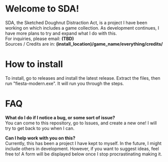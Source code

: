 # Welcome to SDA!

SDA, the Sketched Doughnut Distraction Act, is a project I have been working on which includes a game collection. As development continues, I have more plans to try and expand what I do with this. <br>
For inquiries, please email: **(TBD)** <br>
Sources / Credits are in: **(install_location)/game_name/everything/credits/**

# How to install

To install, go to releases and install the latest release. Extract the files, then run "fiesta-modern.exe". It will run you through the steps. 

# FAQ

**What do I do if I notice a bug, or some sort of issue?** <br>
You can come to this repository, go to Issues, and create a new one! I will try to get back to you when I can.

**Can I help work with you on this?** <br>
Currently, this has been a project I have kept to myself. In the future, I might include others in development. However, if you want to suggest ideas, feel free to! A form will be displayed below once I stop procrastinating making it.
